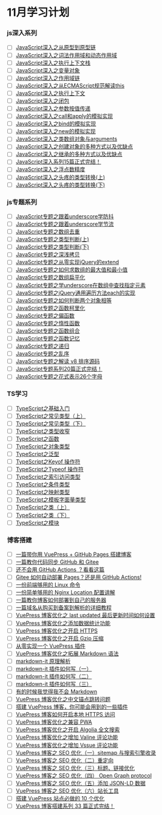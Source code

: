 

# 11月学习计划

### js深入系列

- [ ] [JavaScript深入之从原型到原型链](https://github.com/mqyqingfeng/Blog/issues/2)
- [ ] [JavaScript深入之词法作用域和动态作用域](https://github.com/mqyqingfeng/Blog/issues/3)
- [ ] [JavaScript深入之执行上下文栈](https://github.com/mqyqingfeng/Blog/issues/4)
- [ ] [JavaScript深入之变量对象](https://github.com/mqyqingfeng/Blog/issues/5)
- [ ] [JavaScript深入之作用域链](https://github.com/mqyqingfeng/Blog/issues/6)
- [ ] [JavaScript深入之从ECMAScript规范解读this](https://github.com/mqyqingfeng/Blog/issues/7)
- [ ] [JavaScript深入之执行上下文](https://github.com/mqyqingfeng/Blog/issues/8)
- [ ] [JavaScript深入之闭包](https://github.com/mqyqingfeng/Blog/issues/9)
- [ ] [JavaScript深入之参数按值传递](https://github.com/mqyqingfeng/Blog/issues/10)
- [ ] [JavaScript深入之call和apply的模拟实现](https://github.com/mqyqingfeng/Blog/issues/11)
- [ ] [JavaScript深入之bind的模拟实现](https://github.com/mqyqingfeng/Blog/issues/12)
- [ ] [JavaScript深入之new的模拟实现](https://github.com/mqyqingfeng/Blog/issues/13)
- [ ] [JavaScript深入之类数组对象与arguments](https://github.com/mqyqingfeng/Blog/issues/14)
- [ ] [JavaScript深入之创建对象的多种方式以及优缺点](https://github.com/mqyqingfeng/Blog/issues/15)
- [ ] [JavaScript深入之继承的多种方式以及优缺点](https://github.com/mqyqingfeng/Blog/issues/16)
- [ ] [JavaScript深入系列15篇正式完结！](https://github.com/mqyqingfeng/Blog/issues/17)
- [ ] [JavaScript深入之浮点数精度](https://github.com/mqyqingfeng/Blog/issues/155)
- [ ] [JavaScript深入之头疼的类型转换(上)](https://github.com/mqyqingfeng/Blog/issues/159)
- [ ] [JavaScript深入之头疼的类型转换(下)](https://github.com/mqyqingfeng/Blog/issues/164)

### js专题系列

- [ ] [JavaScript专题之跟着underscore学防抖](https://github.com/mqyqingfeng/Blog/issues/22)
- [ ] [JavaScript专题之跟着underscore学节流](https://github.com/mqyqingfeng/Blog/issues/26)
- [ ] [JavaScript专题之数组去重](https://github.com/mqyqingfeng/Blog/issues/27)
- [ ] [JavaScript专题之类型判断(上)](https://github.com/mqyqingfeng/Blog/issues/28)
- [ ] [JavaScript专题之类型判断(下)](https://github.com/mqyqingfeng/Blog/issues/30)
- [ ] [JavaScript专题之深浅拷贝](https://github.com/mqyqingfeng/Blog/issues/32)
- [ ] [JavaScript专题之从零实现jQuery的extend](https://github.com/mqyqingfeng/Blog/issues/33)
- [ ] [JavaScript专题之如何求数组的最大值和最小值](https://github.com/mqyqingfeng/Blog/issues/35)
- [ ] [JavaScript专题之数组扁平化](https://github.com/mqyqingfeng/Blog/issues/36)
- [ ] [JavaScript专题之学underscore在数组中查找指定元素](https://github.com/mqyqingfeng/Blog/issues/37)
- [ ] [JavaScript专题之jQuery通用遍历方法each的实现](https://github.com/mqyqingfeng/Blog/issues/40)
- [ ] [JavaScript专题之如何判断两个对象相等](https://github.com/mqyqingfeng/Blog/issues/41)
- [ ] [JavaScript专题之函数柯里化](https://github.com/mqyqingfeng/Blog/issues/42)
- [ ] [JavaScript专题之偏函数](https://github.com/mqyqingfeng/Blog/issues/43)
- [ ] [JavaScript专题之惰性函数](https://github.com/mqyqingfeng/Blog/issues/44)
- [ ] [JavaScript专题之函数组合](https://github.com/mqyqingfeng/Blog/issues/45)
- [ ] [JavaScript专题之函数记忆](https://github.com/mqyqingfeng/Blog/issues/46)
- [ ] [JavaScript专题之递归](https://github.com/mqyqingfeng/Blog/issues/49)
- [ ] [JavaScript专题之乱序](https://github.com/mqyqingfeng/Blog/issues/51)
- [ ] [JavaScript专题之解读 v8 排序源码](https://github.com/mqyqingfeng/Blog/issues/52)
- [ ] [JavaScript专题系列20篇正式完结！](https://github.com/mqyqingfeng/Blog/issues/53)
- [ ] [JavaScript专题之花式表示26个字母](https://github.com/mqyqingfeng/Blog/issues/166)

### TS学习

- [ ] [TypeScript之基础入门](https://github.com/mqyqingfeng/Blog/issues/227)
- [ ] [TypeScript之常见类型（上）](https://github.com/mqyqingfeng/Blog/issues/228)
- [ ] [TypeScript之常见类型（下）](https://github.com/mqyqingfeng/Blog/issues/229)
- [ ] [TypeScript之类型收窄](https://github.com/mqyqingfeng/Blog/issues/218)
- [ ] [TypeScript之函数](https://github.com/mqyqingfeng/Blog/issues/220)
- [ ] [TypeScript之对象类型](https://github.com/mqyqingfeng/Blog/issues/221)
- [ ] [TypeScript之泛型](https://github.com/mqyqingfeng/Blog/issues/222)
- [ ] [TypeScript之Keyof 操作符](https://github.com/mqyqingfeng/Blog/issues/223)
- [ ] [TypeScript之Typeof 操作符](https://github.com/mqyqingfeng/Blog/issues/224)
- [ ] [TypeScript之索引访问类型](https://github.com/mqyqingfeng/Blog/issues/225)
- [ ] [TypeScript之条件类型](https://github.com/mqyqingfeng/Blog/issues/226)
- [ ] [TypeScript之映射类型](https://github.com/mqyqingfeng/Blog/issues/230)
- [ ] [TypeScript之模板字面量类型](https://github.com/mqyqingfeng/Blog/issues/231)
- [ ] [TypeScript之类（上）](https://github.com/mqyqingfeng/Blog/issues/232)
- [ ] [TypeScript之类（下）](https://github.com/mqyqingfeng/Blog/issues/233)
- [ ] [TypeScript之模块](https://github.com/mqyqingfeng/Blog/issues/234)

### 博客搭建

- [ ] [一篇带你用 VuePress + GitHub Pages 搭建博客](https://github.com/mqyqingfeng/Blog/issues/235)
- [ ] [一篇教你代码同步 GitHub 和 Gitee](https://github.com/mqyqingfeng/Blog/issues/236)
- [ ] [还不会用 GitHub Actions ？看看这篇](https://github.com/mqyqingfeng/Blog/issues/237)
- [ ] [Gitee 如何自动部署 Pages？还是用 GitHub Actions!](https://github.com/mqyqingfeng/Blog/issues/238)
- [ ] [一份前端够用的 Linux 命令](https://github.com/mqyqingfeng/Blog/issues/239)
- [ ] [一份简单够用的 Nginx Location 配置讲解](https://github.com/mqyqingfeng/Blog/issues/242)
- [ ] [一篇教你博客如何部署到自己的服务器](https://github.com/mqyqingfeng/Blog/issues/243)
- [ ] [一篇域名从购买到备案到解析的详细教程](https://github.com/mqyqingfeng/Blog/issues/247)
- [ ] [VuePress 博客优化之 last updated 最后更新时间如何设置](https://github.com/mqyqingfeng/Blog/issues/244)
- [ ] [VuePress 博客优化之添加数据统计功能](https://github.com/mqyqingfeng/Blog/issues/245)
- [ ] [VuePress 博客优化之开启 HTTPS](https://github.com/mqyqingfeng/Blog/issues/246)
- [ ] [VuePress 博客优化之开启 Gzip 压缩](https://github.com/mqyqingfeng/Blog/issues/248)
- [ ] [从零实现一个 VuePress 插件](https://github.com/mqyqingfeng/Blog/issues/250)
- [ ] [VuePress 博客优化之拓展 Markdown 语法](https://github.com/mqyqingfeng/Blog/issues/251)
- [ ] [markdown-it 原理解析](https://github.com/mqyqingfeng/Blog/issues/252)
- [ ] [markdown-it 插件如何写（一）](https://github.com/mqyqingfeng/Blog/issues/253)
- [ ] [markdown-it 插件如何写（二）](https://github.com/mqyqingfeng/Blog/issues/254)
- [ ] [markdown-it 插件如何写（三）](https://github.com/mqyqingfeng/Blog/issues/255)
- [ ] [有的时候我觉得我不会 Markdown](https://github.com/mqyqingfeng/Blog/issues/256)
- [ ] [VuePress 博客优化之中文锚点跳转问题](https://github.com/mqyqingfeng/Blog/issues/259)
- [ ] [搭建 VuePress 博客，你可能会用到的一些插件](https://github.com/mqyqingfeng/Blog/issues/261)
- [ ] [VuePress 博客如何开启本地 HTTPS 访问](https://github.com/mqyqingfeng/Blog/issues/262)
- [ ] [VuePress 博客优化之兼容 PWA](https://github.com/mqyqingfeng/Blog/issues/263)
- [ ] [VuePress 博客优化之开启 Algolia 全文搜索](https://github.com/mqyqingfeng/Blog/issues/267)
- [ ] [VuePress 博客优化之增加 Valine 评论功能](https://github.com/mqyqingfeng/Blog/issues/268)
- [ ] [VuePress 博客优化之增加 Vssue 评论功能](https://github.com/mqyqingfeng/Blog/issues/270)
- [ ] [VuePress 博客之 SEO 优化（一）sitemap 与搜索引擎收录](https://github.com/mqyqingfeng/Blog/issues/272)
- [ ] [VuePress 博客之 SEO 优化（二）重定向](https://github.com/mqyqingfeng/Blog/issues/273)
- [ ] [VuePress 博客之 SEO 优化（三）标题、链接优化](https://github.com/mqyqingfeng/Blog/issues/274)
- [ ] [VuePress 博客之 SEO 优化（四） Open Graph protocol](https://github.com/mqyqingfeng/Blog/issues/275)
- [ ] [VuePress 博客之 SEO 优化（五）添加 JSON-LD 数据](https://github.com/mqyqingfeng/Blog/issues/276)
- [ ] [VuePress 博客之 SEO 优化（六）站长工具](https://github.com/mqyqingfeng/Blog/issues/277)
- [ ] [搭建 VuePress 站点必做的 10 个优化](https://github.com/mqyqingfeng/Blog/issues/278)
- [ ] [VuePress 博客搭建系列 33 篇正式完结！](https://github.com/mqyqingfeng/Blog/issues/279)